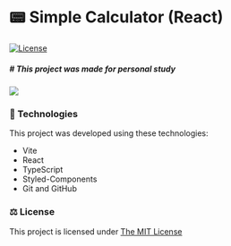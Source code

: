 # 📟 Simple Calculator (React) 
<a href="https://opensource.org/license/mit/" target="_blank">
  <img alt="License" src="https://img.shields.io/static/v1?label=license&message=MIT&color=49AA26&labelColor=000000" >
</a>
<br>

##### # This project was made for personal study
<p>
  <img  src=".github/preview.gif" >
</p>

### 🚀 Technologies

This project was developed using these technologies:

- Vite
- React
- TypeScript
- Styled-Components
- Git and GitHub

### ⚖ License
<p> This project is licensed under <a href="https://opensource.org/license/mit/" target="_blank">The MIT License</a> </p>

